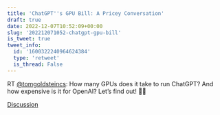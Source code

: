 ```yaml
---
title: 'ChatGPT''s GPU Bill: A Pricey Conversation'
draft: true
date: 2022-12-07T10:52:09+00:00
slug: '202212071052-chatgpt-gpu-bill'
is_tweet: true
tweet_info:
  id: '1600322240964624384'
  type: 'retweet'
  is_thread: False
---
```




RT [@tomgoldsteincs](https://x.com/tomgoldsteincs): How many GPUs does it take to run ChatGPT?  And how expensive is it for OpenAI?  Let’s find out! 🧵🤑

[Discussion](https://x.com/sytelus/status/1600322240964624384)
